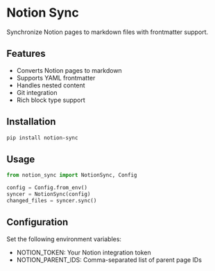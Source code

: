    # Notion Sync

   Synchronize Notion pages to markdown files with frontmatter support.

   ## Features
   - Converts Notion pages to markdown
   - Supports YAML frontmatter
   - Handles nested content
   - Git integration
   - Rich block type support

   ## Installation
   ```bash
   pip install notion-sync
   ```

   ## Usage
   ```python
   from notion_sync import NotionSync, Config

   config = Config.from_env()
   syncer = NotionSync(config)
   changed_files = syncer.sync()
   ```

   ## Configuration
   Set the following environment variables:
   - NOTION_TOKEN: Your Notion integration token
   - NOTION_PARENT_IDS: Comma-separated list of parent page IDs

